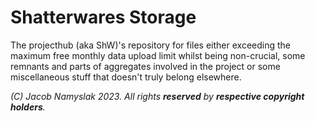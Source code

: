 # Shatterwares Storage
The projecthub (aka ShW)'s repository for files either exceeding the maximum free monthly data upload limit whilst being non-crucial, some remnants and parts of aggregates involved in the project or some miscellaneous stuff that doesn't truly belong elsewhere.

*(C) Jacob Namyslak 2023. All rights **reserved** by **respective copyright holders**.*
